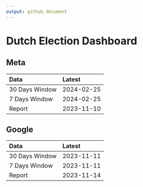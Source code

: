 ```yaml
---
output: github_document
---
```


# Dutch Election Dashboard



## Meta


|Data           |Latest     |
|:--------------|:----------|
|30 Days Window |2024-02-25 |
|7 Days Window  |2024-02-25 |
|Report         |2023-11-10 |

## Google


|Data           |Latest     |
|:--------------|:----------|
|30 Days Window |2023-11-11 |
|7 Days Window  |2023-11-11 |
|Report         |2023-11-14 |
